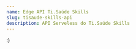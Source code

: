 ```yaml
---
name: Edge API Ti.Saúde Skills
slug: tisaude-skills-api
description: API Serveless do Ti.Saúde Skills
---
```


:)
